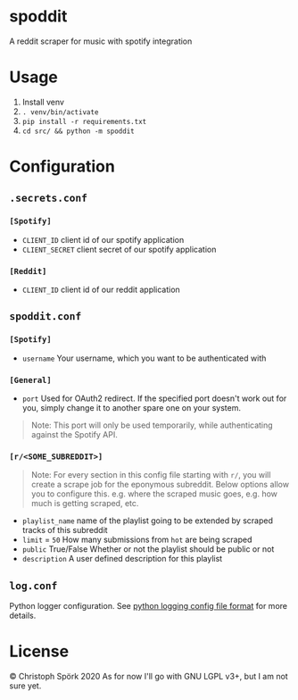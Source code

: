 
# spoddit

A reddit scraper for music with spotify integration

# Usage

1. Install venv
2. `. venv/bin/activate`
3. `pip install -r requirements.txt`
4. `cd src/ && python -m spoddit`

# Configuration

## `.secrets.conf`

### `[Spotify]`
* `CLIENT_ID` client id of our spotify application
* `CLIENT_SECRET` client secret of our spotify application

### `[Reddit]`
* `CLIENT_ID`  client id of our reddit application

## `spoddit.conf`

### `[Spotify]`
* `username` Your username, which you want to be authenticated with

### `[General]`
* `port` Used for OAuth2 redirect. If the specified port doesn't work out for you, simply change it to another spare one on your system.
> Note: This port will only be used temporarily, while authenticating against the Spotify API.

### `[r/<SOME_SUBREDDIT>]`
> Note: For every section in this config file starting with `r/`, you will create a scrape job for the eponymous subreddit. Below options allow you to configure this. e.g. where the scraped music goes, e.g. how much is getting scraped, etc.
* `playlist_name` name of the playlist going to be extended by scraped tracks of this subreddit
* `limit` = `50` How many submissions from `hot` are being scraped
* `public` True/False Whether or not the playlist should be public or not
* `description` A user defined description for this playlist

## `log.conf`
Python logger configuration. See [python logging config file format](https://docs.python.org/3/library/logging.config.html#logging-config-fileformat)
for more details.

# License
© Christoph Spörk 2020
As for now I'll go with GNU LGPL v3+, but I am not sure yet.

